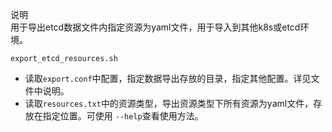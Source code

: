 说明  
用于导出etcd数据文件内指定资源为yaml文件，用于导入到其他k8s或etcd环境。  

`export_etcd_resources.sh`
- 读取`export.conf`中配置，指定数据导出存放的目录，指定其他配置。详见文件中说明。  
- 读取`resources.txt`中的资源类型，导出资源类型下所有资源为yaml文件，存放在指定位置。可使用 `--help`查看使用方法。
